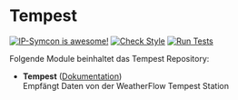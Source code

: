 # Tempest
[![IP-Symcon is awesome!](https://img.shields.io/badge/IP--Symcon-5.x-blue.svg)](https://www.symcon.de)
[![Check Style](https://github.com/paresy/Tempest/workflows/Check%20Style/badge.svg)](https://github.com/paresy/Temepst/actions)
[![Run Tests](https://github.com/paresy/Tempest/workflows/Run%20Tests/badge.svg)](https://github.com/paresy/Tempest/actions)

Folgende Module beinhaltet das Tempest Repository:

- __Tempest__ ([Dokumentation](Tempest))  
	Empfängt Daten von der WeatherFlow Tempest Station